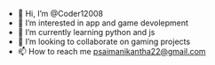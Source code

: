 - 👋 Hi, I’m @Coder12008
- 👀 I’m interested in app and game devolepment
- 🌱 I’m currently learning python and js
- 💞️ I’m looking to collaborate on gaming projects
- 📫 How to reach me psaimanikantha22@gmail.com

<!---
Coder12008/Coder12008 is a ✨ special ✨ repository because its `README.md` (this file) appears on your GitHub profile.
You can click the Preview link to take a look at your changes.
--->
